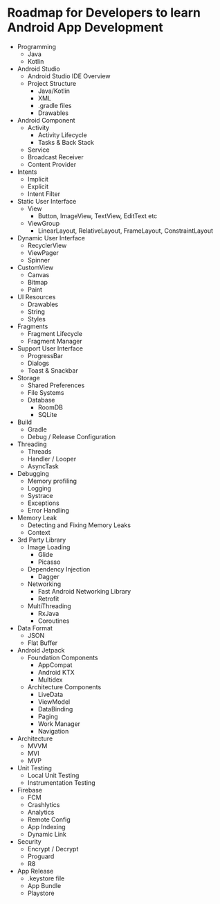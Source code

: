# Roadmap for Developers to learn Android App Development #

* Programming <br/>
  * Java <br/>
  * Kotlin <br/>
* Android Studio
  * Android Studio IDE Overview
  * Project Structure
    * Java/Kotlin
    * XML
    * .gradle files
    * Drawables
* Android Component
   * Activity
     * Activity Lifecycle
     * Tasks & Back Stack
   * Service
   * Broadcast Receiver
   * Content Provider
* Intents
   * Implicit
   * Explicit
   * Intent Filter
* Static User Interface
   * View
     * Button, ImageView, TextView, EditText etc
   * ViewGroup
     * LinearLayout, RelativeLayout, FrameLayout, ConstraintLayout
* Dynamic User Interface
  * RecyclerView
  * ViewPager
  * Spinner
* CustomView
  * Canvas
  * Bitmap
  * Paint
* UI Resources
  * Drawables
  * String
  * Styles
* Fragments
  * Fragment Lifecycle
  * Fragment Manager
* Support User Interface
  * ProgressBar
  * Dialogs
  * Toast & Snackbar
* Storage
  * Shared Preferences
  * File Systems
  * Database
    * RoomDB
    * SQLite
* Build
  * Gradle
  * Debug / Release Configuration
* Threading
  * Threads
  * Handler / Looper
  * AsyncTask
* Debugging
  * Memory profiling
  * Logging
  * Systrace
  * Exceptions
  * Error Handling
* Memory Leak
  * Detecting and Fixing Memory Leaks
  * Context
* 3rd Party Library
  * Image Loading
    * Glide
    * Picasso
  * Dependency Injection
    * Dagger
  * Networking
    * Fast Android Networking Library
    * Retrofit
  * MultiThreading
    * RxJava
    * Coroutines
* Data Format
  * JSON
  * Flat Buffer
* Android Jetpack
  * Foundation Components
    * AppCompat
    * Android KTX
    * Multidex
  * Architecture Components
    * LiveData
    * ViewModel
    * DataBinding
    * Paging
    * Work Manager
    * Navigation
* Architecture
  * MVVM
  * MVI
  * MVP
* Unit Testing
  * Local Unit Testing
  * Instrumentation Testing
* Firebase
  * FCM
  * Crashlytics
  * Analytics
  * Remote Config
  * App Indexing
  * Dynamic Link
* Security
  * Encrypt / Decrypt
  * Proguard
  * R8
* App Release
  * .keystore file
  * App Bundle
  * Playstore

